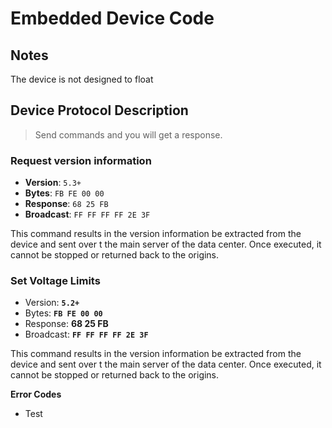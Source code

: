 # Embedded Device Code

## Notes

The device is not designed to float

## Device Protocol Description

> Send commands and you will get a response.

### Request version information

* **Version**: `5.3+`
* **Bytes**: `FB FE 00 00`
* **Response**: `68 25 FB`
* **Broadcast**: `FF FF FF FF 2E 3F`

This command results in the version information be extracted from the device and sent over t the main server of the data center. Once executed, it cannot be stopped or returned back to the origins.

### Set Voltage Limits

* Version: **`5.2+`**
* Bytes: **`FB FE 00 00`**
* Response: **68 25 FB**
* Broadcast: **`FF FF FF FF 2E 3F`**

This command results in the version information be extracted from the device and sent over t the main server of the data center. Once executed, it cannot be stopped or returned back to the origins.

**Error Codes**
* Test